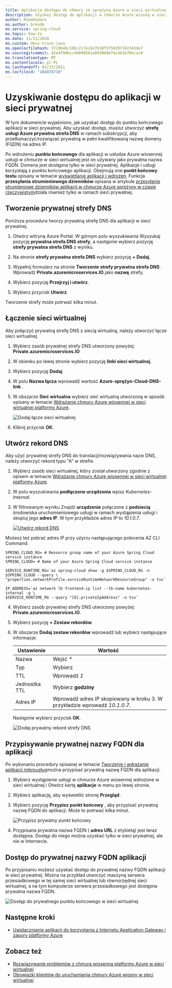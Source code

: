 ```yaml
---
title: Aplikacja dostępu do chmury ze sprężyną Azure w sieci wirtualnej
description: Uzyskaj dostęp do aplikacji w chmurze Azure wiosną w sieci wirtualnej.
author: MikeDodaro
ms.author: brendm
ms.service: spring-cloud
ms.topic: how-to
ms.date: 11/11/2020
ms.custom: devx-track-java
ms.openlocfilehash: 37c8b4bc186c217ecb27638f5f50297102345de7
ms.sourcegitcommit: 42e4f986ccd4090581a059969b74c461b70bcac0
ms.translationtype: MT
ms.contentlocale: pl-PL
ms.lasthandoff: 03/23/2021
ms.locfileid: "104878710"
---
```

# <a name="access-your-application-in-a-private-network"></a>Uzyskiwanie dostępu do aplikacji w sieci prywatnej

W tym dokumencie wyjaśniono, jak uzyskać dostęp do punktu końcowego aplikacji w sieci prywatnej.  Aby uzyskać dostęp, musisz utworzyć **strefę usługi Azure prywatna strefa DNS** w ramach subskrypcji, aby przetłumaczyć/rozwiązać prywatną w pełni kwalifikowaną nazwę domeny (FQDN) na adres IP.

Po wdrożeniu **punktu końcowego** dla aplikacji w usłudze Azure wiosennej usługi w chmurze w sieci wirtualnej jest on używany jako prywatna nazwa FQDN. Domena jest dostępna tylko w sieci prywatnej. Aplikacje i usługi korzystają z punktu końcowego aplikacji. Obejmują one **punkt końcowy testu** opisany w temacie [wyświetlanie aplikacji i wdrożeń](spring-cloud-howto-staging-environment.md#view-apps-and-deployments). Funkcja **przesyłania strumieniowego dzienników** opisana w artykule [przesyłanie strumieniowe dzienników aplikacji w chmurze Azure sprężyny w czasie rzeczywistym](spring-cloud-howto-log-streaming.md)działa również tylko w ramach sieci prywatnej.

## <a name="create-a-private-dns-zone"></a>Tworzenie prywatnej strefy DNS

Poniższa procedura tworzy prywatną strefę DNS dla aplikacji w sieci prywatnej.

1. Otwórz witrynę Azure Portal. W górnym polu wyszukiwania Wyszukaj pozycję **prywatna strefa DNS strefy**, a następnie wybierz pozycję **strefy prywatna strefa DNS** z wyniku.

2. Na stronie **strefy prywatna strefa DNS** wybierz pozycję **+ Dodaj**.

3. Wypełnij formularz na stronie **Tworzenie strefy prywatna strefa DNS** . Wprowadź **<span>Private.azuremicroservices.IO</span>** jako **nazwę** strefy.

4. Wybierz pozycję **Przejrzyj i utwórz**.

5. Wybierz przycisk **Utwórz**.

Tworzenie strefy może potrwać kilka minut.

## <a name="link-the-virtual-network"></a>Łączenie sieci wirtualnej

Aby połączyć prywatną strefę DNS z siecią wirtualną, należy utworzyć łącze sieci wirtualnej.

1. Wybierz zasób prywatnej strefy DNS utworzony powyżej: **<span>Private.azuremicroservices.IO</span>** 

2. W okienku po lewej stronie wybierz pozycję **linki sieci wirtualnej**.

3. Wybierz pozycję **Dodaj**.

4. W polu **Nazwa łącza** wprowadź wartość **Azure-sprężyn-Cloud-DNS-link** .

5. W obszarze **Sieć wirtualna** wybierz sieć wirtualną utworzoną w sposób opisany w temacie [Wdrażanie chmury Azure wiosennej w sieci wirtualnej platformy Azure](spring-cloud-tutorial-deploy-in-azure-virtual-network.md).

    ![Dodaj łącze sieci wirtualnej](media/spring-cloud-access-app-vnet/add-virtual-network-link.png)

6. Kliknij przycisk **OK**.

## <a name="create-dns-record"></a>Utwórz rekord DNS

Aby użyć prywatnej strefy DNS do translacji/rozwiązywania nazw DNS, należy utworzyć rekord typu "A" w strefie.

1. Wybierz zasób sieci wirtualnej, który został utworzony zgodnie z opisem w temacie [Wdrażanie chmury Azure wiosennej w sieci wirtualnej platformy Azure](spring-cloud-tutorial-deploy-in-azure-virtual-network.md).

2. W polu wyszukiwania **podłączone urządzenia** wpisz *Kubernetes-Internal*.

3. W filtrowanym wyniku Znajdź **urządzenie** połączone z **podsiecią** środowiska uruchomieniowego usługi w ramach wystąpienia usługi i skopiuj jego **adres IP**. W tym przykładzie adres IP to *10.1.0.7*.

    [![Utwórz rekord ](media/spring-cloud-access-app-vnet/create-dns-record.png) DNS](media/spring-cloud-access-app-vnet/create-dns-record.png)

Możesz też pobrać adres IP przy użyciu następującego polecenia AZ CLI Command:

```azurecli
SPRING_CLOUD_RG= # Resource group name of your Azure Spring Cloud service instance
SPRING_CLOUD= # Name of your Azure Spring Cloud service instance

SERVICE_RUNTIME_RG=`az spring-cloud show -g $SPRING_CLOUD_RG -n $SPRING_CLOUD --query \
"properties.networkProfile.serviceRuntimeNetworkResourceGroup" -o tsv`

IP_ADDRESS=`az network lb frontend-ip list --lb-name kubernetes-internal -g \
$SERVICE_RUNTIME_RG --query "[0].privateIpAddress" -o tsv`
```

4. Wybierz zasób prywatnej strefy DNS utworzony powyżej: **<span>Private.azuremicroservices.IO</span>**.

5. Wybierz pozycję **+ Zestaw rekordów**.

6. W obszarze **Dodaj zestaw rekordów** wprowadź lub wybierz następujące informacje:

    |Ustawienie     |Wartość                                                                      |
    |------------|---------------------------------------------------------------------------|
    |Nazwa        |Wejść *\**                                                                 |
    |Typ        |Wybierz                                                                |
    |TTL         |Wprowadź *1*                                                                  |
    |Jednostka TTL    |Wybierz **godziny**                                                           |
    |Adres IP  |Wprowadź adres IP skopiowany w kroku 3. W przykładzie wprowadź *10.1.0.7*.    |

    Następnie wybierz przycisk **OK**.

    ![Dodaj prywatny rekord strefy DNS](media/spring-cloud-access-app-vnet/private-dns-zone-add-record.png)

## <a name="assign-private-fqdn-for-your-application"></a>Przypisywanie prywatnej nazwy FQDN dla aplikacji

Po wykonaniu procedury opisanej w temacie [Tworzenie i wdrażanie aplikacji mikrousług](spring-cloud-tutorial-deploy-in-azure-virtual-network.md)można przypisać prywatną nazwę FQDN dla aplikacji.

1. Wybierz wystąpienie usługi w chmurze Azure wiosennej wdrożone w sieci wirtualnej i Otwórz kartę **aplikacje** w menu po lewej stronie.

2. Wybierz aplikację, aby wyświetlić stronę **Przegląd** .

3. Wybierz pozycję **Przypisz punkt końcowy** , aby przypisać prywatną nazwę FQDN do aplikacji. Może to potrwać kilka minut.

    ![Przypisz prywatny punkt końcowy](media/spring-cloud-access-app-vnet/assign-private-endpoint.png)

4. Przypisana prywatna nazwa FQDN ( **adres URL** z etykietą) jest teraz dostępna. Dostęp do niego można uzyskać tylko w sieci prywatnej, ale nie w Internecie.

## <a name="access-application-private-fqdn"></a>Dostęp do prywatnej nazwy FQDN aplikacji

Po przypisaniu możesz uzyskać dostęp do prywatnej nazwy FQDN aplikacji w sieci prywatnej. Można na przykład utworzyć maszynę serwera przesiadkowego w tej samej sieci wirtualnej lub równorzędnej sieci wirtualnej, a na tym komputerze serwera przesiadkowego jest dostępna prywatna nazwa FQDN.

![Dostęp do prywatnego punktu końcowego w sieci wirtualnej](media/spring-cloud-access-app-vnet/access-private-endpoint.png)

## <a name="next-steps"></a>Następne kroki

- [Uwidacznianie aplikacji do korzystania z Internetu Application Gateway i zapory platformy Azure](spring-cloud-expose-apps-gateway-azure-firewall.md)

## <a name="see-also"></a>Zobacz też

- [Rozwiązywanie problemów z chmurą wiosenną platformy Azure w sieci wirtualnej](spring-cloud-troubleshooting-vnet.md)
- [Obowiązki klientów do uruchamiania chmury Azure wiosny w sieci wirtualnej](spring-cloud-vnet-customer-responsibilities.md)